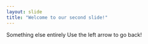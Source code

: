 ```yaml
---
layout: slide
title: "Welcome to our second slide!"
---
```

Something else entirely
Use the left arrow to go back!
